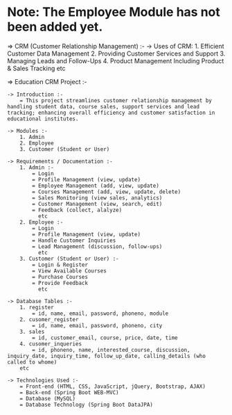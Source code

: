 # Note: The Employee Module has not been added yet.

=> CRM (Customer Relationship Management) :-
	-> Uses of CRM:
		1. Efficient Customer Data Management
		2. Providing Customer Services and Support
		3. Managing Leads and Follow-Ups
		4. Product Management Including Product & Sales Tracking
		   etc
		   


=> Education CRM Project :-
	
	-> Introduction :-
		= This project streamlines customer relationship management by handling student data, course sales, support services and lead tracking; enhancing overall efficiency and customer satisfaction in educational institutes.
		
	-> Modules :-
		1. Admin
		2. Employee
		3. Customer (Student or User)
		
	-> Requirements / Documentation :-
		1. Admin :-
			= Login
			= Profile Management (view, update)
			= Employee Management (add, view, update)
			= Courses Management (add, view, update, delete)
			= Sales Monitoring (view sales, analytics)
			= Customer Management (view, search, edit)
			= Feedback (collect, alalyze)
			  etc
		2. Employee :-
			= Login
			= Profile Management (view, update)
			= Handle Customer Inquiries
			= Lead Management (discussion, follow-ups)
			  etc
		3. Customer (Student or User) :-
			= Login & Register
			= View Available Courses
			= Purchase Courses
			= Provide Feedback
			  etc
			  
	-> Database Tables :-
		1. register
			= id, name, email, password, phoneno, module
		2. cusomer_register
			= id, name, email, password, phoneno, city
		3. sales
			= id, customer_email, course, price, date, time
		4. cusomer_inqueries
			= id, phoneno, name, interested_course, discussion, inquiry_date, inquiry_time, follow_up_date, calling_details (who called to whome)
		etc
		
	-> Technologies Used :-
		= Front-end (HTML, CSS, JavaScript, jQuery, Bootstrap, AJAX)
		= Back-end (Spring Boot WEB-MVC)
		= Database (MySQL)
		= Database Technology (Spring Boot DataJPA)


